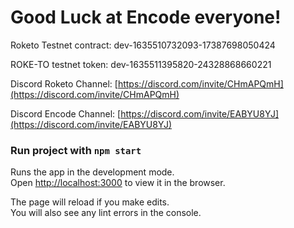 # Good Luck at Encode everyone!
Roketo Testnet contract: dev-1635510732093-17387698050424

ROKE-TO testnet token: dev-1635511395820-24328868660221

Discord Roketo Channel: [https://discord.com/invite/CHmAPQmH](https://discord.com/invite/CHmAPQmH)

Discord Encode Channel: [https://discord.com/invite/EABYU8YJ](https://discord.com/invite/EABYU8YJ)

### Run project with `npm start`
Runs the app in the development mode.\
Open [http://localhost:3000](http://localhost:3000) to view it in the browser.

The page will reload if you make edits.\
You will also see any lint errors in the console.
